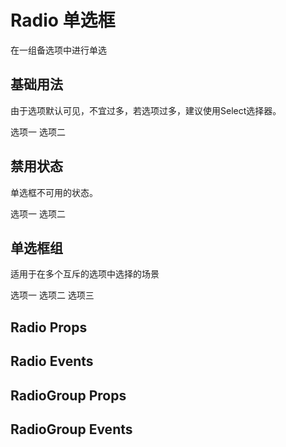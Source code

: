 # Radio 单选框

在一组备选项中进行单选

## 基础用法

由于选项默认可见，不宜过多，若选项过多，建议使用Select选择器。

<div class="demo-block">
    <ivy-radio v-model="value" label="1">选项一</ivy-radio>
    <ivy-radio v-model="value" label="2">选项二</ivy-radio>
</div>

## 禁用状态

单选框不可用的状态。

<div class="demo-block">
    <ivy-radio v-model="value1" label="1" disabled>
        选项一
    </ivy-radio>
    <ivy-radio v-model="value1" label="2" disabled>
        选项二
    </ivy-radio>
</div>

## 单选框组

适用于在多个互斥的选项中选择的场景

<div class="demo-block">
    <ivy-radio-group v-model="value2">
        <ivy-radio label="1">选项一</ivy-radio>
        <ivy-radio label="2">选项二</ivy-radio>
        <ivy-radio label="3">选项三</ivy-radio>
    </ivy-radio-group>
</div>

## Radio Props

## Radio Events

## RadioGroup Props

## RadioGroup Events

<script>
export default {
    data() {
        return {
            value: '2',
            value1: '1',
            value2: '1',
            pcData: [
                {
                    parameter: 'value/v-model',
                    explain: '绑定值',
                    type: 'string / number / boolean',
                    optionalValue: '-',
                    defaultValue: '-',
                },
                {
                    parameter: 'label',
                    explain: 'Radio 的 value',
                    type: 'string / number / boolean',
                    optionalValue: '-',
                    defaultValue: '-',
                },
                {
                    parameter: 'disabled',
                    explain: '是否禁用',
                    type: 'boolean',
                    optionalValue: '-',
                    defaultValue: 'false',
                },
                {
                    parameter: 'name',
                    explain: '原生 name 属性',
                    type: 'string',
                    optionalValue: '-',
                    defaultValue: '-',
                },
            ],
            ecData: [
                {
                    name: 'change',
                    explain: '绑定值变化时触发的事件',
                    args: '选中的 Radio label 值',
                },
            ],
            pcgData: [
                {
                    parameter: 'value/v-model',
                    explain: '绑定值',
                    type: 'string / number / boolean',
                    optionalValue: '-',
                    defaultValue: '-',
                },
                {
                    parameter: 'disabled',
                    explain: '是否禁用',
                    type: 'boolean',
                    optionalValue: '-',
                    defaultValue: 'false',
                },
            ],
        };
    },
};
</script>
